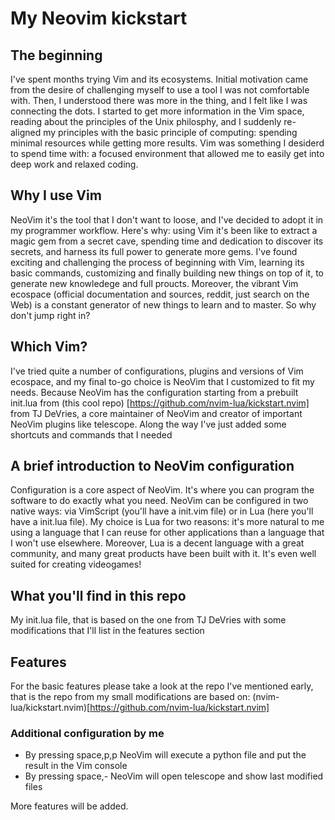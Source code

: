 # My Neovim kickstart

## The beginning

I've spent months trying Vim and its ecosystems. Initial motivation came from the desire of challenging myself to use a tool I was not comfortable with. Then, I understood there was more in the thing, and I felt like I was connecting the dots. I started to get more information in the Vim space, reading about the principles of the Unix philosphy, and I suddenly re-aligned my principles with the basic principle of computing: spending minimal resources while getting more results. Vim was something I desiderd to spend time with: a focused environment that allowed me to easily get into deep work and relaxed coding.

## Why I use Vim

NeoVim it's the tool that I don't want to loose, and I've decided to adopt it in my programmer workflow.
Here's why: using Vim it's been like to extract a magic gem from a secret cave, spending time and dedication to discover its secrets, and harness its full power to generate more gems. 
I've found exciting and challenging the process of beginning with Vim, learning its basic commands, customizing and finally building new things on top of it, to generate new knowledege and full proucts.
Moreover, the vibrant Vim ecospace (official documentation and sources, reddit, just search on the Web) is a constant generator of new things to learn and to master. So why don't jump right in?

## Which Vim?

I've tried quite a number of configurations, plugins and versions of Vim ecospace, and my final to-go choice is NeoVim that I customized to fit my needs.
Because NeoVim has the configuration starting from a prebuilt init.lua from (this cool repo) 
[https://github.com/nvim-lua/kickstart.nvim] from TJ DeVries, a core maintainer of NeoVim and creator of important NeoVim plugins like telescope. Along the way I've just added some shortcuts and commands that I needed

## A brief introduction to NeoVim configuration

Configuration is a core aspect of NeoVim. It's where you can program the software to do exactly what you need.
NeoVim can be configured in two native ways: via VimScript (you'll have a init.vim file) or in Lua (here you'll have a init.lua file).
My choice is Lua for two reasons: it's more natural to me using a language that I can reuse for other applications than a language that I won't use elsewhere.
Moreover, Lua is a decent language with a great community, and many great products have been built with it. It's even well suited for creating videogames!

## What you'll find in this repo

My init.lua file, that is based on the one from TJ DeVries with some modifications that I'll list in the features section

## Features

For the basic features please take a look at the repo I've mentioned early, that is the repo from my small modifications are based on:
(nvim-lua/kickstart.nvim)[https://github.com/nvim-lua/kickstart.nvim]

### Additional configuration by me

* By pressing space,p,p NeoVim will execute a python file and put the result in the Vim console
* By pressing space,- NeoVim will open telescope and show last modified files

More features will be added.
